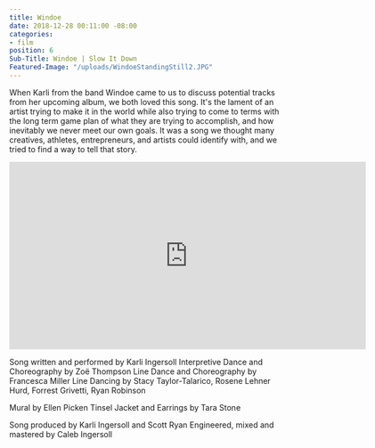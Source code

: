```yaml
---
title: Windoe
date: 2018-12-28 00:11:00 -08:00
categories:
- film
position: 6
Sub-Title: Windoe | Slow It Down
Featured-Image: "/uploads/WindoeStandingStill2.JPG"
---
```


When Karli from the band Windoe came to us to discuss potential tracks from her upcoming album, we both loved this song. It's the lament of an artist trying to make it in the world while also trying to come to terms with the long term game plan of what they are trying to accomplish, and how inevitably we never meet our own goals. It was a song we thought many creatives, athletes, entrepreneurs, and artists could identify with, and we tried to find a way to tell that story.

<iframe src="https://player.vimeo.com/video/288082837" width="640" height="337" frameborder="0" allowfullscreen></iframe>

Song written and performed by Karli Ingersoll
Interpretive Dance and Choreography by Zoë Thompson
Line Dance and Choreography by Francesca Miller
Line Dancing by Stacy Taylor-Talarico, Rosene Lehner Hurd, Forrest Grivetti, Ryan Robinson

Mural by Ellen Picken
Tinsel Jacket and Earrings by Tara Stone

Song produced by Karli Ingersoll and Scott Ryan
Engineered, mixed and mastered by Caleb Ingersoll
